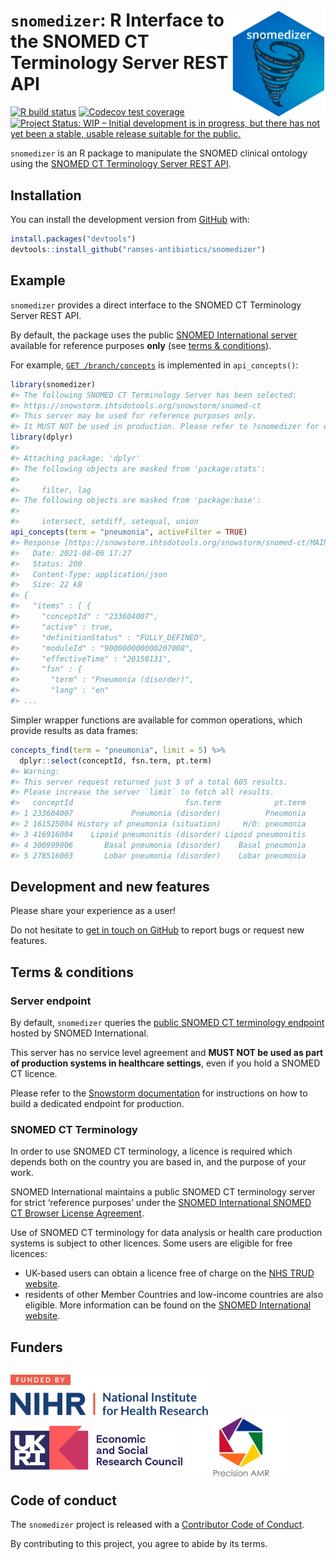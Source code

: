 
<!-- README.md is generated from README.Rmd. Please edit that file -->

# <img src="man/figures/logo.png" align="right" width="150px"/><code>snomedizer</code>: R Interface to the SNOMED CT Terminology Server REST API

<!-- badges: start -->

[![R build
status](https://github.com/ramses-antibiotics/snomedizer/workflows/R-CMD-check/badge.svg?branch=master)](https://github.com/ramses-antibiotics/snomedizer/actions)
[![Codecov test
coverage](https://codecov.io/gh/ramses-antibiotics/snomedizer/branch/master/graph/badge.svg)](https://codecov.io/gh/ramses-antibiotics/snomedizer?branch=master)
[![Project Status: WIP – Initial development is in progress, but there
has not yet been a stable, usable release suitable for the
public.](https://www.repostatus.org/badges/latest/wip.svg)](https://www.repostatus.org/#wip)
<!-- badges: end -->

<p class="lead">

<code>snomedizer</code> is an R package to manipulate the SNOMED
clinical ontology using the [SNOMED CT Terminology Server REST
API](https://github.com/IHTSDO/snowstorm).

</p>

## Installation

<!-- 
You can install the released version of snomedizer from [CRAN](https://CRAN.R-project.org) with:

``` r
install.packages("snomedizer")
```
-->

You can install the development version from
[GitHub](https://github.com/ramses-antibiotics/snomedizer) with:

``` r
install.packages("devtools")
devtools::install_github("ramses-antibiotics/snomedizer")
```

## Example

`snomedizer` provides a direct interface to the SNOMED CT Terminology
Server REST API.

By default, the package uses the public [SNOMED International
server](https://browser.ihtsdotools.org/snowstorm/snomed-ct/) available
for reference purposes **only** (see [terms &
conditions](#terms--conditions)).

For example, [`GET
/branch/concepts`](https://snowstorm.ihtsdotools.org/snowstorm/snomed-ct/swagger-ui.html#!/Concepts/findConceptsUsingGET)
is implemented in `api_concepts()`:

``` r
library(snomedizer)
#> The following SNOMED CT Terminology Server has been selected:
#> https://snowstorm.ihtsdotools.org/snowstorm/snomed-ct
#> This server may be used for reference purposes only.
#> It MUST NOT be used in production. Please refer to ?snomedizer for details.
library(dplyr)
#> 
#> Attaching package: 'dplyr'
#> The following objects are masked from 'package:stats':
#> 
#>     filter, lag
#> The following objects are masked from 'package:base':
#> 
#>     intersect, setdiff, setequal, union
api_concepts(term = "pneumonia", activeFilter = TRUE)
#> Response [https://snowstorm.ihtsdotools.org/snowstorm/snomed-ct/MAIN/concepts?term=pneumonia&limit=50&offset=0&activeFilter=TRUE]
#>   Date: 2021-08-06 17:27
#>   Status: 200
#>   Content-Type: application/json
#>   Size: 22 kB
#> {
#>   "items" : [ {
#>     "conceptId" : "233604007",
#>     "active" : true,
#>     "definitionStatus" : "FULLY_DEFINED",
#>     "moduleId" : "900000000000207008",
#>     "effectiveTime" : "20150131",
#>     "fsn" : {
#>       "term" : "Pneumonia (disorder)",
#>       "lang" : "en"
#> ...
```

Simpler wrapper functions are available for common operations, which
provide results as data frames:

``` r
concepts_find(term = "pneumonia", limit = 5) %>% 
  dplyr::select(conceptId, fsn.term, pt.term) 
#> Warning: 
#> This server request returned just 5 of a total 605 results.
#> Please increase the server `limit` to fetch all results.
#>   conceptId                         fsn.term            pt.term
#> 1 233604007             Pneumonia (disorder)          Pneumonia
#> 2 161525004 History of pneumonia (situation)     H/O: pneumonia
#> 3 416916004    Lipoid pneumonitis (disorder) Lipoid pneumonitis
#> 4 300999006       Basal pneumonia (disorder)    Basal pneumonia
#> 5 278516003       Lobar pneumonia (disorder)    Lobar pneumonia
```

## Development and new features

Please share your experience as a user\!

Do not hesitate to [get in touch on
GitHub](https://github.com/ramses-antibiotics/snomedizer/issues) to
report bugs or request new features.

## Terms & conditions

### Server endpoint

By default, `snomedizer` queries the [public SNOMED CT terminology
endpoint](https://snowstorm.ihtsdotools.org/snowstorm/snomed-ct/swagger-ui.html)
hosted by SNOMED International.

This server has no service level agreement and **MUST NOT be used as
part of production systems in healthcare settings**, even if you hold a
SNOMED CT licence.

Please refer to the [Snowstorm
documentation](https://github.com/IHTSDO/snowstorm/blob/master/docs/getting-started.md)
for instructions on how to build a dedicated endpoint for production.

### SNOMED CT Terminology

In order to use SNOMED CT terminology, a licence is required which
depends both on the country you are based in, and the purpose of your
work.

SNOMED International maintains a public SNOMED CT terminology server for
strict ‘reference purposes’ under the [SNOMED International SNOMED CT
Browser License Agreement](https://browser.ihtsdotools.org/).

Use of SNOMED CT terminology for data analysis or health care production
systems is subject to other licences. Some users are eligible for free
licences:

  - UK-based users can obtain a licence free of charge on the [NHS TRUD
    website](https://isd.digital.nhs.uk/trud3).
  - residents of other Member Countries and low-income countries are
    also eligible. More information can be found on the [SNOMED
    International website](https://www.snomed.org/snomed-ct/get-snomed).

## Funders

<div style="display: table-cell;">

<a href="https://www.nihr.ac.uk/"><img height="65px" style="vertical-align: bottom;" alt="National Institute of Health Research" src="man/figures/partner-logos/NIHR.svg" ></a>
  
<a href="https://esrc.ukri.org/"><img height="70px" style="vertical-align: bottom; bottom;margin-bottom: -7px;" alt="Economic and Social Research Council" src="man/figures/partner-logos/ESRC.svg" ></a>
  
<a href="https://www.ucl.ac.uk/infection-immunity/people/professor-judith-breuer/precision-amr"><img style="vertical-align: bottom;margin-bottom: -20px;" alt="Precision AMR" src="man/figures/partner-logos/pAMR.jpg" height="100px"></a>

</div>

## Code of conduct

The `snomedizer` project is released with a [Contributor Code of
Conduct](CODE_OF_CONDUCT.md).

By contributing to this project, you agree to abide by its terms.
